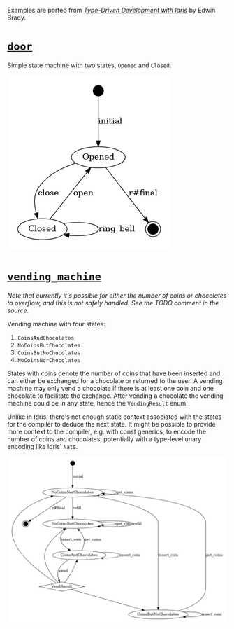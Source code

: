 Examples are ported from [_Type-Driven Development with Idris_](https://www.manning.com/books/type-driven-development-with-idris) by Edwin Brady.

# [`door`](./door.rs)

Simple state machine with two states, `Opened` and `Closed`.

![`door` state machine diagram](../generated/Door.dot.png)


# [`vending_machine`](./vending_machine.rs)

_Note that currently it's possible for either the number of coins or chocolates to overflow, and this is not safely handled. See the TODO comment in the source._

Vending machine with four states:

1. `CoinsAndChocolates`
1. `NoCoinsButChocolates`
1. `CoinsButNoChocolates`
1. `NoCoinsNorChocolates`

States with coins denote the number of coins that have been inserted and can either be exchanged for a chocolate or returned to the user. A vending machine may only vend a chocolate if there is at least one coin and one chocolate to facilitate the exchange. After vending a chocolate the vending machine could be in any state, hence the `VendingResult` enum.

Unlike in Idris, there's not enough static context associated with the states for the compiler to deduce the next state. It might be possible to provide more context to the compiler, e.g. with const generics, to encode the number of coins and chocolates, potentially with a type-level unary encoding like Idris' `Nat`s.

![`vending_machine` state machine diagram](../generated/VendingMachine.dot.png)
